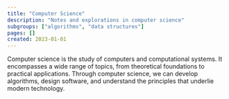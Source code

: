 ```yaml
---
title: "Computer Science"
description: "Notes and explorations in computer science"
subgroups: ["algorithms", "data structures"]
pages: []
created: 2023-01-01
---
```


Computer science is the study of computers and computational systems. It encompasses a wide range of topics, from theoretical foundations to practical applications. Through computer science, we can develop algorithms, design software, and understand the principles that underlie modern technology.
